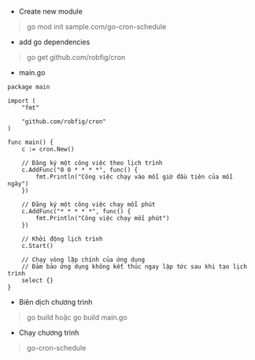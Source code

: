 - Create new module 
> go mod init sample.com/go-cron-schedule

- add go dependencies
> go get github.com/robfig/cron

- main.go 
~~~~
package main

import (
	"fmt"

	"github.com/robfig/cron"
)

func main() {
	c := cron.New()

	// Đăng ký một công việc theo lịch trình
	c.AddFunc("0 0 * * * *", func() {
		fmt.Println("Công việc chạy vào mỗi giờ đầu tiên của mỗi ngày")
	})

	// Đăng ký một công việc chạy mỗi phút
	c.AddFunc("* * * * *", func() {
		fmt.Println("Công việc chạy mỗi phút")
	})

	// Khởi động lịch trình
	c.Start()

	// Chạy vòng lặp chính của ứng dụng
	// Đảm bảo ứng dụng không kết thúc ngay lập tức sau khi tạo lịch trình
	select {}
}

~~~~

- Biên dịch chương trình
> go build
hoặc
> go build main.go

- Chạy chương trình 
> go-cron-schedule